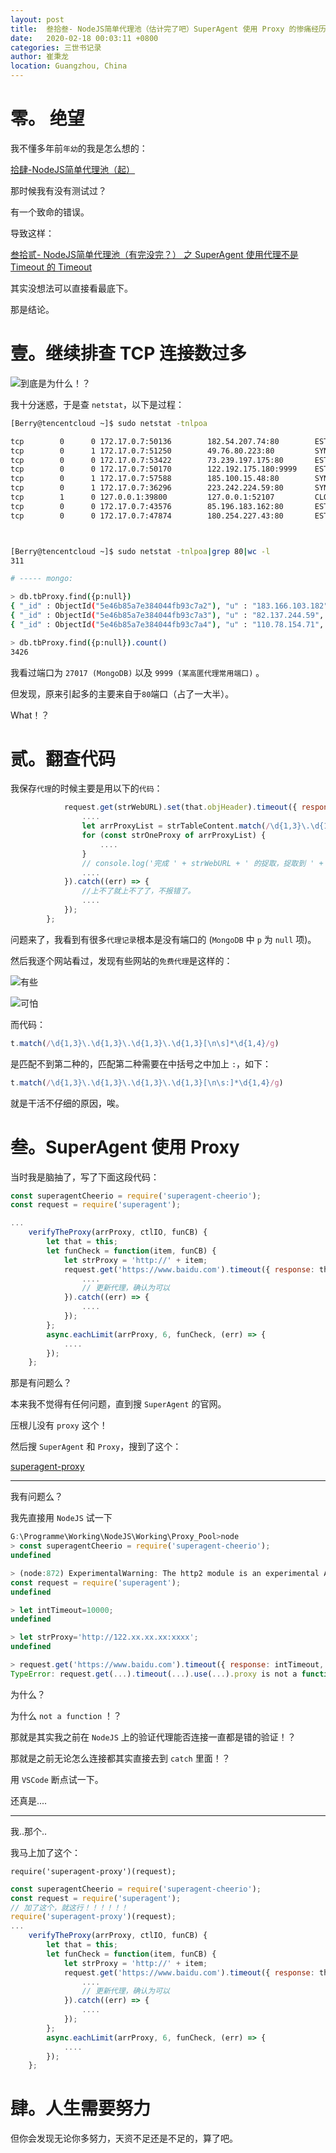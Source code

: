 ```yaml
---
layout: post
title:  叁拾叁- NodeJS简单代理池（估计完了吧）SuperAgent 使用 Proxy 的惨痛经历 及做事要细心
date:   2020-02-18 00:03:11 +0800
categories: 三世书记录
author: 崔秉龙
location: Guangzhou, China
---
```




# 零。 绝望

我不懂多年前`年幼`的我是怎么想的：

[拾肆-NodeJS简单代理池（起）](https://blog.csdn.net/BerryBC/article/details/86700357)

那时候我有没有测试过？

有一个致命的错误。

导致这样：

[叁拾贰- NodeJS简单代理池（有完没完？） 之 SuperAgent 使用代理不是 Timeout 的 Timeout](https://blog.csdn.net/BerryBC/article/details/104350570)

其实没想法可以直接看最底下。

那是结论。

# 壹。继续排查 TCP 连接数过多

![到底是为什么！？](/photo/InPost/33-1.png)

我十分迷惑，于是查 `netstat`，以下是过程：

```bash
[Berry@tencentcloud ~]$ sudo netstat -tnlpoa

tcp        0      0 172.17.0.7:50136        182.54.207.74:80        ESTABLISHED 10418/node /home/Be  off (0.00/0/0)
tcp        0      1 172.17.0.7:51250        49.76.80.223:80         SYN_SENT    10418/node /home/Be  on (12.42/6/0)
tcp        0      0 172.17.0.7:53422        73.239.197.175:80       ESTABLISHED 10418/node /home/Be  off (0.00/0/0)
tcp        0      0 172.17.0.7:50170        122.192.175.180:9999    ESTABLISHED 10418/node /home/Be  off (0.00/0/0)
tcp        0      1 172.17.0.7:57588        185.100.15.48:80        SYN_SENT    10418/node /home/Be  on (11.39/5/0)
tcp        0      1 172.17.0.7:36296        223.242.224.59:80       SYN_SENT    10418/node /home/Be  on (61.76/6/0)
tcp        1      0 127.0.0.1:39800         127.0.0.1:52107         CLOSE_WAIT  1490/python3         off (0.00/0/0)
tcp        0      0 172.17.0.7:43576        85.196.183.162:80       ESTABLISHED 10418/node /home/Be  off (0.00/0/0)
tcp        0      0 172.17.0.7:47874        180.254.227.43:80       ESTABLISHED 10418/node /home/Be  off (0.00/0/0)



[Berry@tencentcloud ~]$ sudo netstat -tnlpoa|grep 80|wc -l
311

# ----- mongo:

> db.tbProxy.find({p:null})
{ "_id" : ObjectId("5e46b85a7e384044fb93c7a2"), "u" : "183.166.103.182", "p" : null, "ft" : ISODate("2020-02-14T15:10:18.526Z"), "fail" : 0 }
{ "_id" : ObjectId("5e46b85a7e384044fb93c7a3"), "u" : "82.137.244.59", "p" : null, "ft" : ISODate("2020-02-14T15:10:18.526Z"), "fail" : 0 }
{ "_id" : ObjectId("5e46b85a7e384044fb93c7a4"), "u" : "110.78.154.71", "p" : null, "ft" : ISODate("2020-02-14T15:10:18.527Z"), "fail" : 0 }

> db.tbProxy.find({p:null}).count()
3426

```

我看过端口为 `27017 (MongoDB)` 以及 `9999 (某高匿代理常用端口)` 。

但发现，原来引起多的主要来自于`80`端口（占了一大半）。

What！？

# 贰。翻查代码

我保存`代理`的时候主要是用以下的`代码`：

```js
            request.get(strWebURL).set(that.objHeader).timeout({ response: that.intTimeout, deadline: that.intTimeout * 2 }).use(superagentCheerio).then((res) => {
				....
                let arrProxyList = strTableContent.match(/\d{1,3}\.\d{1,3}\.\d{1,3}\.\d{1,3}[\n\s]*\d{1,4}/g);
                for (const strOneProxy of arrProxyList) {
					....
                }
                // console.log('完成 ' + strWebURL + ' 的捉取，捉取到 ' + arrProxyList.length)
				....
            }).catch((err) => {
                //上不了就上不了了，不报错了。
				....
            });
        };

```

问题来了，我看到有很多`代理记录`根本是没有端口的 (`MongoDB` 中 `p` 为 `null` 项)。

然后我逐个网站看过，发现有些网站的`免费代理`是这样的：

![有些](/photo/InPost/33-2.png)

![可怕](/photo/InPost/33-3.png)

而代码：

```js
t.match(/\d{1,3}\.\d{1,3}\.\d{1,3}\.\d{1,3}[\n\s]*\d{1,4}/g)
```

是匹配不到第二种的，匹配第二种需要在中括号之中加上 `:`，如下：

```js
t.match(/\d{1,3}\.\d{1,3}\.\d{1,3}\.\d{1,3}[\n\s:]*\d{1,4}/g)
```

就是干活不仔细的原因，唉。

# 叁。SuperAgent 使用 Proxy

当时我是脑抽了，写了下面这段代码：

```js
const superagentCheerio = require('superagent-cheerio');
const request = require('superagent');

...
    verifyTheProxy(arrProxy, ctlIO, funCB) {
        let that = this;
        let funCheck = function(item, funCB) {
            let strProxy = 'http://' + item;
            request.get('https://www.baidu.com').timeout({ response: that.intTimeout, deadline: that.intTimeout * 3 }).use(superagentCheerio).proxy(strProxy).set(that.objHeader).then((res) => {
				....
				// 更新代理，确认为可以
            }).catch((err) => {
				....
            });
        };
        async.eachLimit(arrProxy, 6, funCheck, (err) => {
            ....
        });
    };

```

那是有问题么？

本来我不觉得有任何问题，直到搜 `SuperAgent` 的官网。

压根儿没有 `proxy` 这个！

然后搜 `SuperAgent` 和 `Proxy`，搜到了这个：

[superagent-proxy](https://www.npmjs.com/package/superagent-proxy)

----


我有问题么？

我先直接用 `NodeJS` 试一下

```js
G:\Programme\Working\NodeJS\Working\Proxy_Pool>node
> const superagentCheerio = require('superagent-cheerio');
undefined

> (node:872) ExperimentalWarning: The http2 module is an experimental API.
const request = require('superagent');
undefined

> let intTimeout=10000;
undefined

> let strProxy='http://122.xx.xx.xx:xxxx';
undefined

> request.get('https://www.baidu.com').timeout({ response: intTimeout, deadline: intTimeout * 3 }).use(superagentCheerio).proxy(strProxy).then((res) => {console.log(res)})
TypeError: request.get(...).timeout(...).use(...).proxy is not a function
```

为什么？

为什么 `not a function` ！？

那就是其实我之前在 `NodeJS` 上的验证代理能否连接一直都是错的验证！？

那就是之前无论怎么连接都其实直接去到 `catch` 里面！？

用 `VSCode` 断点试一下。

还真是....

----

我..那个..

我马上加了这个：

`require('superagent-proxy')(request);`

```js
const superagentCheerio = require('superagent-cheerio');
const request = require('superagent');
// 加了这个，就这行！！！！！！
require('superagent-proxy')(request);
...
    verifyTheProxy(arrProxy, ctlIO, funCB) {
        let that = this;
        let funCheck = function(item, funCB) {
            let strProxy = 'http://' + item;
            request.get('https://www.baidu.com').timeout({ response: that.intTimeout, deadline: that.intTimeout * 3 }).use(superagentCheerio).proxy(strProxy).set(that.objHeader).then((res) => {
				....
				// 更新代理，确认为可以
            }).catch((err) => {
				....
            });
        };
        async.eachLimit(arrProxy, 6, funCheck, (err) => {
            ....
        });
    };

```

# 肆。人生需要努力

但你会发现无论你多努力，天资不足还是不足的，算了吧。